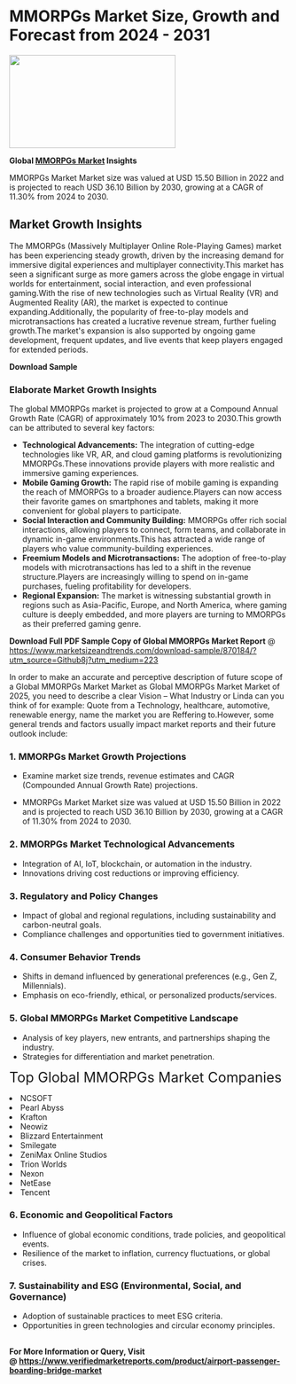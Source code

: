 <H1>MMORPGs Market Size, Growth and Forecast from 2024 - 2031</H1><img class="aligncenter size-medium wp-image-584254" src="https://thirdeyenews.in/wp-content/uploads/2024/09/Global-Market-Research-300x168.jpeg" alt="" width="300" height="168" /><p><strong>Global&nbsp;<a href="https://www.marketsizeandtrends.com/download-sample/870184/?utm_source=Github8j?utm_medium=223">MMORPGs Market</a> Insights</strong></p><p>MMORPGs Market Market size was valued at USD 15.50 Billion in 2022 and is projected to reach USD 36.10 Billion by 2030, growing at a CAGR of 11.30% from 2024 to 2030.</p><p><!DOCTYPE html> <html lang="en"> <head> <meta charset="UTF-8"> <meta name="viewport" content="width=device-width, initial-scale=1.0"> <title>MMORPGs Market Growth Insights</title> </head> <body> <h2>Market Growth Insights</h2> <p>The MMORPGs (Massively Multiplayer Online Role-Playing Games) market has been experiencing steady growth, driven by the increasing demand for immersive digital experiences and multiplayer connectivity.This market has seen a significant surge as more gamers across the globe engage in virtual worlds for entertainment, social interaction, and even professional gaming.With the rise of new technologies such as Virtual Reality (VR) and Augmented Reality (AR), the market is expected to continue expanding.Additionally, the popularity of free-to-play models and microtransactions has created a lucrative revenue stream, further fueling growth.The market's expansion is also supported by ongoing game development, frequent updates, and live events that keep players engaged for extended periods.</p> <p><strong>Download Sample</strong></p> <h3>Elaborate Market Growth Insights</h3> <p>The global MMORPGs market is projected to grow at a Compound Annual Growth Rate (CAGR) of approximately 10% from 2023 to 2030.This growth can be attributed to several key factors:</p> <ul> <li><strong>Technological Advancements:</strong> The integration of cutting-edge technologies like VR, AR, and cloud gaming platforms is revolutionizing MMORPGs.These innovations provide players with more realistic and immersive gaming experiences.</li> <li><strong>Mobile Gaming Growth:</strong> The rapid rise of mobile gaming is expanding the reach of MMORPGs to a broader audience.Players can now access their favorite games on smartphones and tablets, making it more convenient for global players to participate.</li> <li><strong>Social Interaction and Community Building:</strong> MMORPGs offer rich social interactions, allowing players to connect, form teams, and collaborate in dynamic in-game environments.This has attracted a wide range of players who value community-building experiences.</li> <li><strong>Freemium Models and Microtransactions:</strong> The adoption of free-to-play models with microtransactions has led to a shift in the revenue structure.Players are increasingly willing to spend on in-game purchases, fueling profitability for developers.</li> <li><strong>Regional Expansion:</strong> The market is witnessing substantial growth in regions such as Asia-Pacific, Europe, and North America, where gaming culture is deeply embedded, and more players are turning to MMORPGs as their preferred gaming genre.</li> </ul> <p><span class=""><strong>Download Full PDF Sample Copy of Global MMORPGs Market Report</strong> @ <a href="https://www.marketsizeandtrends.com/download-sample/870184/?utm_source=Github8j?utm_medium=223" target="_blank">https://www.marketsizeandtrends.com/download-sample/870184/?utm_source=Github8j?utm_medium=223</a></span></p><p>In order to make an accurate and perceptive description of future scope of a Global&nbsp;MMORPGs Market Market as Global&nbsp;MMORPGs Market Market of 2025, you need to describe a clear Vision &ndash; What Industry or Linda can you think of for example: Quote from a Technology, healthcare, automotive, renewable energy, name the market you are Reffering to.However, some general trends and factors usually impact market reports and their future outlook include:</p><h3>1.&nbsp;<strong>MMORPGs Market Growth Projections</strong></h3><ul><li>Examine market size trends, revenue estimates and CAGR (Compounded Annual Growth Rate) projections.</li><li><p>MMORPGs Market Market size was valued at USD 15.50 Billion in 2022 and is projected to reach USD 36.10 Billion by 2030, growing at a CAGR of 11.30% from 2024 to 2030.</p></li></ul><h3>2.&nbsp;<strong>MMORPGs Market Technological Advancements</strong></h3><ul><li>Integration of AI, IoT, blockchain, or automation in the industry.</li><li>Innovations driving cost reductions or improving efficiency.</li></ul><h3>3.&nbsp;<strong>Regulatory and Policy Changes</strong></h3><ul><li>Impact of global and regional regulations, including sustainability and carbon-neutral goals.</li><li>Compliance challenges and opportunities tied to government initiatives.</li></ul><h3>4.&nbsp;<strong>Consumer Behavior Trends</strong></h3><ul><li>Shifts in demand influenced by generational preferences (e.g., Gen Z, Millennials).</li><li>Emphasis on eco-friendly, ethical, or personalized products/services.</li></ul><h3>5.&nbsp;<strong>Global MMORPGs Market Competitive Landscape</strong></h3><ul><li>Analysis of key players, new entrants, and partnerships shaping the industry.</li><li>Strategies for differentiation and market penetration.</li></ul><p data-pm-slice="1 1 []"><span style="color: inherit; font-family: inherit; font-size: 25px;">Top Global MMORPGs Market Companies</span></p><div class="" data-test-id=""><p><li>NCSOFT</li><li> Pearl Abyss</li><li> Krafton</li><li> Neowiz</li><li> Blizzard Entertainment</li><li> Smilegate</li><li> ZeniMax Online Studios</li><li> Trion Worlds</li><li> Nexon</li><li> NetEase</li><li> Tencent</li></p></div><h3>6.&nbsp;<strong>Economic and Geopolitical Factors</strong></h3><ul><li>Influence of global economic conditions, trade policies, and geopolitical events.</li><li>Resilience of the market to inflation, currency fluctuations, or global crises.</li></ul><h3>7.&nbsp;<strong>Sustainability and ESG (Environmental, Social, and Governance)</strong></h3><ul><li>Adoption of sustainable practices to meet ESG criteria.</li><li>Opportunities in green technologies and circular economy principles.</li></ul><h2><strong style="font-size: 14px;">For More Information or Query, Visit @&nbsp;</strong><a style="background-color: #ffffff; font-size: 14px;" href="https://www.marketsizeandtrends.com/report/mmorpgs-market/" target="_blank">https://www.verifiedmarketreports.com/product/airport-passenger-boarding-bridge-market</a></h2>